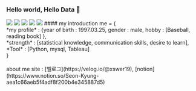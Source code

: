 ### Hello world, Hello Data 👋
<img src="https://img.shields.io/badge/Python-black?style=flat&logo=Python&logoColor=#3776AB"/>
<img src="https://img.shields.io/badge/Tehsorflow-black?style=flat&logo=Tensorflow&logoColor=#FF6F00"/>
<img src="https://img.shields.io/badge/Mysql-white?style=flat&logo=Mysql&logoColor=##4479A1"/>
<img src="https://img.shields.io/badge/Tableau-white?style=flat&logo=Tableau&logoColor=###E97627"/>
<img src="https://img.shields.io/badge/scikitlearn-white?style=flat&logo=scikitlearn&logoColor=####F7931E"/>
#### my introduction
me = {<br>
	*my profile* : {year of birth : 1997.03.25, gender : male, hobby : [Baseball, reading book] },<br>
	*strength* : [statistical knowledge, communication skills, desire to learn],<br>
	*Tool* : [Python, mysql, Tableau]<br>
	}
<br><br>about me site : [벨로그](https://velog.io/@xswer19), [notion](https://www.notion.so/Seon-Kyung-aea1c66aeb5f4adf8f200b4e345887d5)
<!--
**DataResolvere/DataResolvere** is a ✨ _special_ ✨ repository because its `README.md` (this file) appears on your GitHub profile.

Here are some ideas to get you started:

- 🔭 I’m currently working on ...
- 🌱 I’m currently learning ...
- 👯 I’m looking to collaborate on ...
- 🤔 I’m looking for help with ...
- 💬 Ask me about ...
- 📫 How to reach me: ...
- 😄 Pronouns: ...
- ⚡ Fun fact: ...
-->

